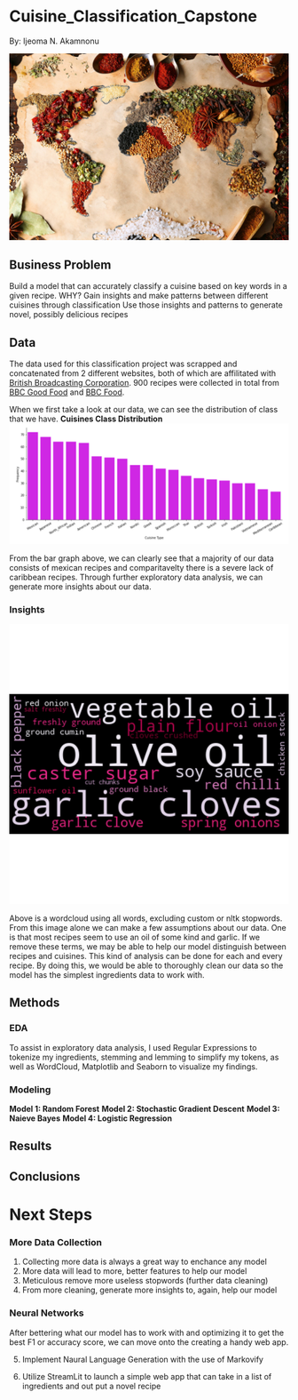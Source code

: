 # Cuisine_Classification_Capstone
By: Ijeoma N. Akamnonu

![img](./images/food_security.png)

## Business Problem
Build a model that can accurately classify a cuisine based on key words in a given recipe.
WHY?
Gain insights and make patterns between different cuisines through classification
Use those insights and patterns to generate novel, possibly delicious recipes

## Data
The data used for this classification project was scrapped and concatenated from 2 different websites, both of which are affilitated with [British Broadcasting Corporation](https://www.bbc.com/). 900 recipes were collected in total from [BBC Good Food](https://www.bbcgoodfood.com/recipes/category/all-cuisines) and [BBC Food](https://www.bbc.co.uk/food/cuisines). 

When we first take a look at our data, we can see the distribution of class that we have. 
**Cuisines Class Distribution**
![img](./images/cuisines_dist.PNG)

From the bar graph above, we can clearly see that a majority of our data consists of mexican recipes and comparitavelty there is a severe lack of caribbean recipes. Through further exploratory data analysis, we can generate more insights about our data. 

### Insights
![img](./images/Overall_Cuisines_wordcloud.png)

Above is a wordcloud using all words, excluding custom or nltk stopwords. From this image alone we can make a few assumptions about our data. One is that most recipes seem to use an oil of some kind and garlic. If we remove these terms, we may be able to help our model distinguish between recipes and cuisines. This kind of analysis can be done for each and every recipe. By doing this, we would be able to thoroughly clean our data so the model has the simplest ingredients data to work with.

## Methods
### EDA
To assist in exploratory data analysis, I used Regular Expressions to tokenize my ingredients, stemming and lemming to simplify my tokens, as well as WordCloud, Matplotlib and Seaborn to visualize my findings. 

### Modeling
**Model 1: Random Forest**
**Model 2: Stochastic Gradient Descent**
**Model 3: Naieve Bayes**
**Model 4: Logistic Regression**

## Results
## Conclusions

# Next Steps 
### More Data Collection
1. Collecting more data is always a great way to enchance any model 
2. More data will lead to more, better features to help our model
3. Meticulous remove more useless stopwords (further data cleaning)
4. From more cleaning, generate more insights to, again, help our model
### Neural Networks
After bettering what our model has to work with and optimizing it to get the best F1 or accuracy score, we can move onto the creating a handy web app.

5. Implement Naural Language Generation with the use of Markovify

6. Utilize StreamLit to launch a simple web app that can take in a list of ingredients and out put a novel recipe